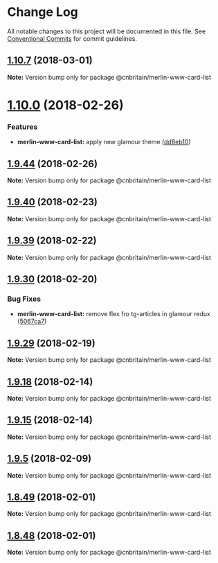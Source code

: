 # Change Log

All notable changes to this project will be documented in this file.
See [Conventional Commits](https://conventionalcommits.org) for commit guidelines.

<a name="1.10.7"></a>
## [1.10.7](https://github.com/cnduk/merlin-www-components/compare/@cnbritain/merlin-www-card-list@1.10.6...@cnbritain/merlin-www-card-list@1.10.7) (2018-03-01)




**Note:** Version bump only for package @cnbritain/merlin-www-card-list

<a name="1.10.0"></a>
# [1.10.0](https://github.com/cnduk/merlin-www-components/compare/@cnbritain/merlin-www-card-list@1.9.46...@cnbritain/merlin-www-card-list@1.10.0) (2018-02-26)


### Features

* **merlin-www-card-list:** apply new glamour theme ([dd8eb10](https://github.com/cnduk/merlin-www-components/commit/dd8eb10))




<a name="1.9.44"></a>
## [1.9.44](https://github.com/cnduk/merlin-www-components/compare/@cnbritain/merlin-www-card-list@1.9.43...@cnbritain/merlin-www-card-list@1.9.44) (2018-02-26)




**Note:** Version bump only for package @cnbritain/merlin-www-card-list

<a name="1.9.40"></a>
## [1.9.40](https://github.com/cnduk/merlin-www-components/compare/@cnbritain/merlin-www-card-list@1.9.39...@cnbritain/merlin-www-card-list@1.9.40) (2018-02-23)




**Note:** Version bump only for package @cnbritain/merlin-www-card-list

<a name="1.9.39"></a>
## [1.9.39](https://github.com/cnduk/merlin-www-components/compare/@cnbritain/merlin-www-card-list@1.9.38...@cnbritain/merlin-www-card-list@1.9.39) (2018-02-22)




**Note:** Version bump only for package @cnbritain/merlin-www-card-list

<a name="1.9.30"></a>
## [1.9.30](https://github.com/cnduk/merlin-www-components/compare/@cnbritain/merlin-www-card-list@1.9.29...@cnbritain/merlin-www-card-list@1.9.30) (2018-02-20)


### Bug Fixes

* **merlin-www-card-list:** remove flex fro tg-articles in glamour redux ([5067ca7](https://github.com/cnduk/merlin-www-components/commit/5067ca7))




<a name="1.9.29"></a>
## [1.9.29](https://github.com/cnduk/merlin-www-components/compare/@cnbritain/merlin-www-card-list@1.9.28...@cnbritain/merlin-www-card-list@1.9.29) (2018-02-19)




**Note:** Version bump only for package @cnbritain/merlin-www-card-list

<a name="1.9.18"></a>
## [1.9.18](https://github.com/cnduk/merlin-www-components/compare/@cnbritain/merlin-www-card-list@1.9.17...@cnbritain/merlin-www-card-list@1.9.18) (2018-02-14)




**Note:** Version bump only for package @cnbritain/merlin-www-card-list

<a name="1.9.15"></a>
## [1.9.15](https://github.com/cnduk/merlin-www-components/compare/@cnbritain/merlin-www-card-list@1.9.14...@cnbritain/merlin-www-card-list@1.9.15) (2018-02-14)




**Note:** Version bump only for package @cnbritain/merlin-www-card-list

<a name="1.9.5"></a>
## [1.9.5](https://github.com/cnduk/merlin-www-components/compare/@cnbritain/merlin-www-card-list@1.9.4...@cnbritain/merlin-www-card-list@1.9.5) (2018-02-09)




**Note:** Version bump only for package @cnbritain/merlin-www-card-list

<a name="1.8.49"></a>
## [1.8.49](https://github.com/cnduk/merlin-www-components/compare/@cnbritain/merlin-www-card-list@1.8.48...@cnbritain/merlin-www-card-list@1.8.49) (2018-02-01)




**Note:** Version bump only for package @cnbritain/merlin-www-card-list

<a name="1.8.48"></a>
## [1.8.48](https://github.com/cnduk/merlin-www-components/compare/@cnbritain/merlin-www-card-list@1.8.47...@cnbritain/merlin-www-card-list@1.8.48) (2018-02-01)




**Note:** Version bump only for package @cnbritain/merlin-www-card-list
